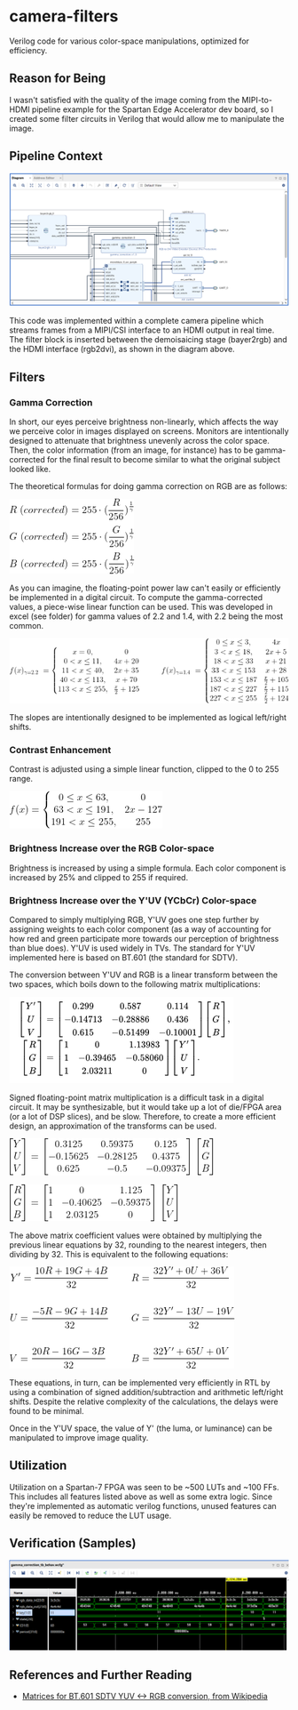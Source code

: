 # camera-filters
Verilog code for various color-space manipulations, optimized for efficiency.

## Reason for Being

I wasn't satisfied with the quality of the image coming from the MIPI-to-HDMI
pipeline example for the Spartan Edge Accelerator dev board, so I created some
filter circuits in Verilog that would allow me to manipulate the image.

## Pipeline Context

![block diagram](assets/block_diagram_snippet.PNG?raw=true "")

This code was implemented within a complete camera pipeline which streams
frames from a MIPI/CSI interface to an HDMI output in real time. The filter
block is inserted between the demoisaicing stage (bayer2rgb) and the
HDMI interface (rgb2dvi), as shown in the diagram above.

## Filters

### Gamma Correction

In short, our eyes perceive brightness non-linearly, which affects the way we
perceive color in images displayed on screens. Monitors are intentionally designed
to attenuate that brightness unevenly across the color space. Then, the color information
(from an image, for instance) has to be gamma-corrected for the final result to
become similar to what the original subject looked like.

The theoretical formulas for doing gamma correction on RGB are as follows:

![gamma correction](assets/gamma_correction.png?raw=true "")

As you can imagine, the floating-point power law can't easily or efficiently be
implemented in a digital circuit. To compute the gamma-corrected values, a piece-wise
linear function can be used. This was developed in excel (see folder) for gamma values
of 2.2 and 1.4, with 2.2 being the most common.

![piecewise linear function equations](assets/plf_defs.png?raw=true "")

The slopes are intentionally designed to be implemented as logical left/right shifts.

### Contrast Enhancement

Contrast is adjusted using a simple linear function, clipped to the 0 to 255 range.

![contrast piecewise linear function](assets/contrast_plf_def.png?raw=true "")

### Brightness Increase over the RGB Color-space

Brightness is increased by using a simple formula. Each color component is
increased by 25% and clipped to 255 if required.

### Brightness Increase over the Y'UV (YCbCr) Color-space

Compared to simply multiplying RGB, Y'UV goes one step further by assigning
weights to each color component (as a way of accounting for how red and green
participate more towards our perception of brightness than blue does). Y'UV is
used widely in TVs. The standard for Y'UV implemented here is based on BT.601
(the standard for SDTV).

The conversion between Y'UV and RGB is a linear transform between the two spaces,
which boils down to the following matrix multiplications:

![theoretical yuv to rgb matrices](assets/BT601_conversion_matrices.PNG?raw=true "")

Signed floating-point matrix multiplication is a difficult task in a digital
circuit. It may be synthesizable, but it would take up a lot of die/FPGA area
(or a lot of DSP slices), and be slow. Therefore, to create a more efficient design,
an approximation of the transforms can be used.

![rgb2yuv](assets/approx_rgb2yuv_mat.png?raw=true "")

![yuv2rgb](assets/approx_yuv2rgb_mat.png?raw=true "")

The above matrix coefficient values were obtained by multiplying the previous
linear equations by 32, rounding to the nearest integers, then dividing by 32.
This is equivalent to the following equations:

![yuv and rgb equations](assets/equations.png?raw=true "")

These equations, in turn, can be implemented very efficiently in RTL by using
a combination of signed addition/subtraction and arithmetic left/right shifts.
Despite the relative complexity of the calculations, the delays were found to be
minimal.

Once in the Y'UV space, the value of Y' (the luma, or luminance) can be
manipulated to improve image quality.

## Utilization

Utilization on a Spartan-7 FPGA was seen to be ~500 LUTs and ~100 FFs.
This includes all features listed above as well as some extra logic. Since they're
implemented as automatic verilog functions, unused features can easily be removed
to reduce the LUT usage.

## Verification (Samples)

![simulation screenshot](assets/verification.PNG?raw=true "")

<!-- [ monitor pictures showing image quality change (TBD!) ] -->

## References and Further Reading

* [Matrices for BT.601 SDTV YUV <-> RGB conversion, from Wikipedia](https://en.wikipedia.org/wiki/YUV#SDTV_with_BT.601)
<!-- * Link to that paper I found
* Link to the repo for the SEA example I used -->
